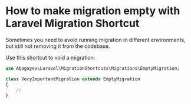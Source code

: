# How to make migration empty with Laravel Migration Shortcut

Sometimes you need to avoid running migration in different environments, but still not removing it from the codebase.   

Use this shortcut to void a migration:

```php
use Abagayev\Laravel\MigrationShortcuts\Migrations\EmptyMigration;

class VeryImportantMigration extends EmptyMigration
{
    //
}
```
